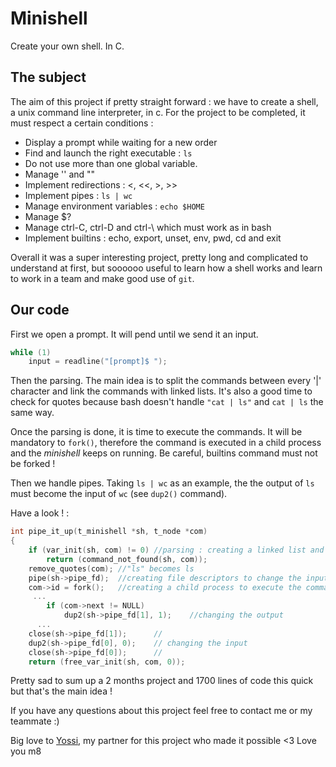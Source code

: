 # Minishell
Create your own shell. In C.
## The subject
The aim of this project if pretty straight forward : we have to create a shell, a unix command line interpreter, in c. For the project to be completed, it must respect a certain conditions :
- Display a prompt while waiting for a new order
- Find and launch the right executable : `ls`
- Do not use more than one global variable.
- Manage '' and ""
- Implement redirections : <, <<, >, >>
- Implement pipes : `ls | wc`
- Manage environment variables : `echo $HOME`
- Manage $?
- Manage ctrl-C, ctrl-D and ctrl-\ which must work as in bash
- Implement builtins : echo, export, unset, env, pwd, cd and exit

Overall it was a super interesting project, pretty long and complicated to understand at first, but soooooo useful to learn how a shell works and learn to work in a team and make good use of `git`.
## Our code
First we open a prompt. It will pend until we send it an input.
```c
while (1)
    input = readline("[prompt]$ ");
```
Then the parsing. The main idea is to split the commands between every '|' character and link the commands with linked lists. It's also a good time to check for quotes because bash doesn't handle `"cat | ls"` and `cat | ls` the same way.

Once the parsing is done, it is time to execute the commands. It will be mandatory to `fork()`, therefore the command is executed in a child process and the _minishell_ keeps on running. Be careful, builtins command must not be forked !

Then we handle pipes. Taking `ls | wc` as an example, the the output of `ls` must become the input of `wc` (see `dup2()` command).

Have a look ! :
```c
int	pipe_it_up(t_minishell *sh, t_node *com)
{
	if (var_init(sh, com) != 0) //parsing : creating a linked list and trimmimg white spaces
		return (command_not_found(sh, com));
	remove_quotes(com); //"ls" becomes ls
	pipe(sh->pipe_fd);  //creating file descriptors to change the input and the output :)
	com->id = fork();   //creating a child process to execute the command
   	 ...
		if (com->next != NULL)
			dup2(sh->pipe_fd[1], 1);    //changing the output
  	  ...
	close(sh->pipe_fd[1]);      //
	dup2(sh->pipe_fd[0], 0);    // changing the input
	close(sh->pipe_fd[0]);      //
	return (free_var_init(sh, com, 0));
```

Pretty sad to sum up a 2 months project and 1700 lines of code this quick but that's the main idea !

If you have any questions about this project feel free to contact me or my teammate :)

Big love to [Yossi](https://github.com/Joseph-Enkaoua), my partner for this project who made it possible <3 Love you m8
